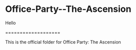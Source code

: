 # Office-Party--The-Ascension

Hello

===================

This is the official folder for Office Party: The Ascension
